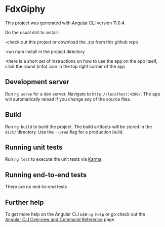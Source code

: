 # FdxGiphy

This project was generated with [Angular CLI](https://github.com/angular/angular-cli) version 11.0.4.

Do the usual drill to install:

-check out this project or download the .zip from this github repo

-run npm install in the project directory

-there is a short set of instructions on how to use the app on the app itself, click the round (info) icon in the top right corner of the app

## Development server

Run `ng serve` for a dev server. Navigate to `http://localhost:4200/`. The app will automatically reload if you change any of the source files.

## Build

Run `ng build` to build the project. The build artifacts will be stored in the `dist/` directory. Use the `--prod` flag for a production build.

## Running unit tests

Run `ng test` to execute the unit tests via [Karma](https://karma-runner.github.io).

## Running end-to-end tests

There are no end-to-end tests

## Further help

To get more help on the Angular CLI use `ng help` or go check out the [Angular CLI Overview and Command Reference](https://angular.io/cli) page.
